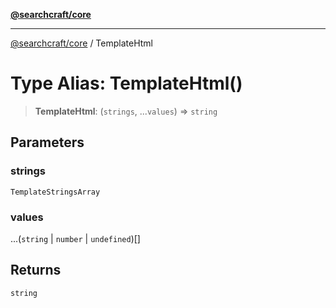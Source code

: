 [**@searchcraft/core**](/reference/sdk/core/README.md)

***

[@searchcraft/core](/reference/sdk/core/globals.md) / TemplateHtml

# Type Alias: TemplateHtml()

> **TemplateHtml**: (`strings`, ...`values`) => `string`

## Parameters

### strings

`TemplateStringsArray`

### values

...(`string` \| `number` \| `undefined`)[]

## Returns

`string`
